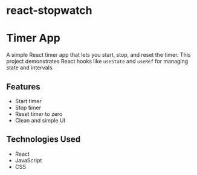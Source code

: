 # react-stopwatch
# Timer App

A simple React timer app that lets you start, stop, and reset the timer. This project demonstrates React hooks like `useState` and `useRef` for managing state and intervals.

## Features

- Start timer
- Stop timer
- Reset timer to zero
- Clean and simple UI

## Technologies Used

- React
- JavaScript
- CSS


